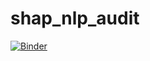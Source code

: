 # shap_nlp_audit

[![Binder](https://mybinder.org/badge_logo.svg)](https://mybinder.org/v2/gh/staeiou/shap_nlp_audit/HEAD)
